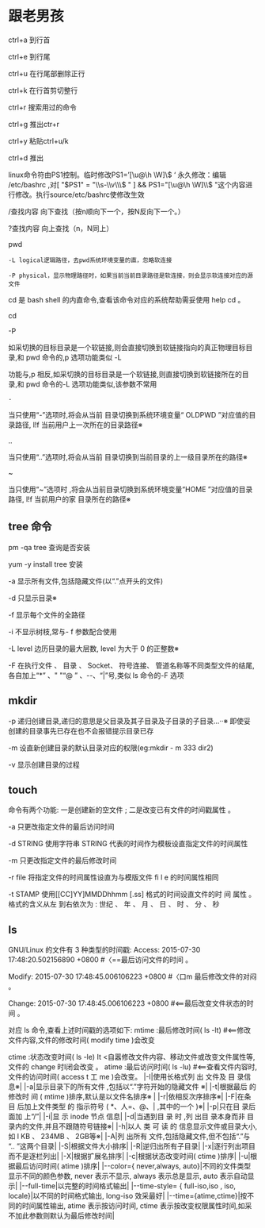 # 跟老男孩
ctrl+a 到行首

ctrl+e 到行尾

ctrl+u 在行尾部删除正行

ctrl+k 在行首剪切整行

ctrl+r 搜索用过的命令

ctrl+g 推出ctr+r

ctrl+y 粘贴ctrl+u/k 

ctrl+d 推出

linux命令符由PS1控制。临时修改PS1=’[\u@\h \W]\\$ ‘  永久修改：编辑 /etc/bashrc ,对[ "$PS1" = "\\s-\\v\\\$ " ] && PS1="[\u@\h \W]\\$ "这个内容进行修改。执行source/etc/bashrc使修改生效

/查找内容      向下查找（按n顺向下一个，按N反向下一个。）

?查找内容      向上查找（n，N同上）

pwd 
  
    -L logical逻辑路径，去pwd系统环境变量的直，忽略软连接
    
    -P physical，显示物理路径时，如果当前当前目录路径是软连接，则会显示软连接对应的源文件
    
cd 是 bash shell 的内直命令,查看该命令对应的系统帮助需妥使用 help cd 。

cd

  -P
  
  
  如采切换的目标目录是一个软链接,则会直接切换到软链接指向的真正物理目标目录,和 pwd 命令的,p 选项功能类似
  -L
  
  功能与,p 相反,如采切换的目标目录是一个软链接,则直接切换到软链接所在的目录,和 pwd 命令的-L 选项功能类似,该参数不常用
  
  `-`
  
  当只使用“-”选项时,将会从当前 目录切换到系统环境变量“ OLDPWD ”对应值的目录路径, l!f 当前用户上一次所在的目录路径※
  
  ..
  
  当只使用“..”选项时,将会从当前 目录切换到当前目录的上一级目录所在的路径※
  
  ~
  
  当只使用“~”选项时 ,将会从当前目录切换到系统环境变量“HOME ”对应值的目录路径, l!f 当前用户的家 目录所在的路径※
  
## tree 命令

pm -qa tree 查询是否安装

yum -y install tree 安装

-a 显示所有文件,包括隐藏文件(以“.”点开头的文件)

-d 只显示目录※

-f 显示每个文件的全路径

-i 不显示树枝,常与- f 参数配合使用

-L level 边历目录的最大层数, level 为大于 0 的正整数※

-F 在执行文件 、 目录 、 Socket、 符号连接、 管道名称等不同类型文件的结尾,各自加上“*” 、" "“@ ” 、--、“|”号,类似 ls 命令的-F 选项

## mkdir
-p 递归创建目录,递归的意思是父目录及其子目录及子目录的子目录...··※ 即使妥创建的目录事先已存在也不会报错提示目录已存

-m 设直新创建目录的默认目录对应的权限(eg:mkdir - m 333 dir2)

-v 显示创建目录的过程

## touch

命令有两个功能: 一是创建新的空文件 ; 二是改变已有文件的时间戳属性 。


-a  只更改指定文件的最后访问时间

-d STRING 使用字符串 STRING 代表的时间作为模板设直指定文件的时间属性

-m 只更改指定文件的最后修改时间

-r file 将指定文件的时间属性设直为与模版文件 fi l e 的时间属性相同

-t STAMP
使用[[CC]YY]MMDDhhmm [.ss] 格式的时间设直文件的时 间 属性 。 格式的含义从左
到右依次为 : 世纪 、 年 、 月 、 日 、 时 、 分 、 秒

## ls

GNU/Linux 的文件有 3 种类型的时间戳:
Access: 2015-07-30 17:48:20.502156890 +0800 #〈==最后访问文件的时间 。

Modify: 2015-07-30 17:48:45.006106223 +0800 #〈口m 最后修改文件的对闷 。

Change: 2015-07-30 17:48:45.006106223 +0800 #<==最后改变文件状态的时间 。

对应 ls 命令,查看上述时间戳的选项如下:
mtime :最后修改时间( ls -lt) #<==修改文件内容,文件的修改时间( modify time )会改变 

ctime :状态改变时间( ls -le) It <自嚣修改文件内容、移动文件或改变文件属性等,文件的 change 时l闭会改变 。
atime :最后访问时间( ls -lu) #<==查看文件内容时,文件的访问时间( access t 工 me )会改变。
|-l|使用长格式列 出 文件及 目 录信息※|
|-a|显示目录下的所有文件 ,包括以“.”字符开始的隐藏文件 ※|
|-t|根据最后 的 修改时 间 ( mtime )排序,默认是以文件名排序※ |
|-r|依相反次序排序※|
|-F|在条 目 后加上文件类型 的 指示符号 ( *、人=、@、| ,其中的一个 )※|
|-p|只在目 录后面加 上“/”|
|-i|显 示 inode 节点 信息|
|-d|当遇到目 录 时 ,列 出目 录本身而非 目 录内的文件,并且不跟随符号链接※|
|-h|以人 类 可 读 的 信息显示文件或目录大小,如 l KB 、 234MB 、 2GB等※|
|-A|列 出所有 文件,包括隐藏文件,但不包括“.”与 “.. ”这两个目录|
|-S|根据文件大小排序|
|-R|逆归出所有子目录|
|-x|逐行列出项目而不是逐栏列出|
|-X|根据扩展名排序|
|-c|根据状态改变时间( ctime )排序|
|-u|根据最后访问时间( atime )排序|
|--color={ never,always, auto}|不同的文件类型显示不同的颜色参数, never 表示不显示, always 表示总是显示, auto 表示自动显示|
|--full-time|以完整的时间格式输出|
|--time-style= { full-iso,iso , iso, locale}|以不同的时间格式输出, long-iso 效采最好|
|--time={atime,ctime}|按不同的时间属性输出, atime 表示按访问时间, ctime 表示按改变权限属性时间,如采不加此参数则默认为最后修改时间|

  

